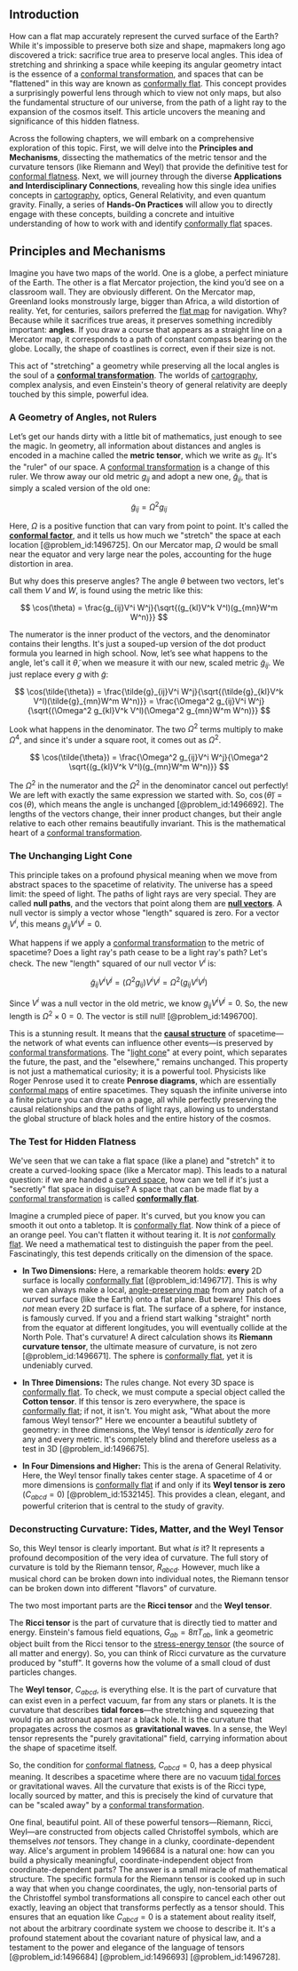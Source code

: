 ## Introduction
How can a flat map accurately represent the curved surface of the Earth? While it's impossible to preserve both size and shape, mapmakers long ago discovered a trick: sacrifice true area to preserve local angles. This idea of stretching and shrinking a space while keeping its angular geometry intact is the essence of a [conformal transformation](@article_id:192788), and spaces that can be "flattened" in this way are known as [conformally flat](@article_id:260408). This concept provides a surprisingly powerful lens through which to view not only maps, but also the fundamental structure of our universe, from the path of a light ray to the expansion of the cosmos itself. This article uncovers the meaning and significance of this hidden flatness.

Across the following chapters, we will embark on a comprehensive exploration of this topic. First, we will delve into the **Principles and Mechanisms**, dissecting the mathematics of the metric tensor and the curvature tensors (like Riemann and Weyl) that provide the definitive test for [conformal flatness](@article_id:159020). Next, we will journey through the diverse **Applications and Interdisciplinary Connections**, revealing how this single idea unifies concepts in [cartography](@article_id:275677), optics, General Relativity, and even quantum gravity. Finally, a series of **Hands-On Practices** will allow you to directly engage with these concepts, building a concrete and intuitive understanding of how to work with and identify [conformally flat](@article_id:260408) spaces.

## Principles and Mechanisms

Imagine you have two maps of the world. One is a globe, a perfect miniature of the Earth. The other is a flat Mercator projection, the kind you’d see on a classroom wall. They are obviously different. On the Mercator map, Greenland looks monstrously large, bigger than Africa, a wild distortion of reality. Yet, for centuries, sailors preferred the [flat map](@article_id:185690) for navigation. Why? Because while it sacrifices true areas, it preserves something incredibly important: **angles**. If you draw a course that appears as a straight line on a Mercator map, it corresponds to a path of constant compass bearing on the globe. Locally, the shape of coastlines is correct, even if their size is not.

This act of "stretching" a geometry while preserving all the local angles is the soul of a **[conformal transformation](@article_id:192788)**. The worlds of [cartography](@article_id:275677), complex analysis, and even Einstein's theory of general relativity are deeply touched by this simple, powerful idea.

### A Geometry of Angles, not Rulers

Let’s get our hands dirty with a little bit of mathematics, just enough to see the magic. In geometry, all information about distances and angles is encoded in a machine called the **metric tensor**, which we write as $g_{ij}$. It's the "ruler" of our space. A [conformal transformation](@article_id:192788) is a change of this ruler. We throw away our old metric $g_{ij}$ and adopt a new one, $\tilde{g}_{ij}$, that is simply a scaled version of the old one:

$$
\tilde{g}_{ij} = \Omega^2 g_{ij}
$$

Here, $\Omega$ is a positive function that can vary from point to point. It's called the **[conformal factor](@article_id:267188)**, and it tells us how much we "stretch" the space at each location [@problem_id:1496725]. On our Mercator map, $\Omega$ would be small near the equator and very large near the poles, accounting for the huge distortion in area.

But why does this preserve angles? The angle $\theta$ between two vectors, let's call them $V$ and $W$, is found using the metric like this:

$$
\cos(\theta) = \frac{g_{ij}V^i W^j}{\sqrt{(g_{kl}V^k V^l)(g_{mn}W^m W^n)}}
$$

The numerator is the inner product of the vectors, and the denominator contains their lengths. It's just a souped-up version of the dot product formula you learned in high school. Now, let’s see what happens to the angle, let's call it $\tilde{\theta}$, when we measure it with our new, scaled metric $\tilde{g}_{ij}$. We just replace every $g$ with $\tilde{g}$:

$$
\cos(\tilde{\theta}) = \frac{\tilde{g}_{ij}V^i W^j}{\sqrt{(\tilde{g}_{kl}V^k V^l)(\tilde{g}_{mn}W^m W^n)}} = \frac{\Omega^2 g_{ij}V^i W^j}{\sqrt{(\Omega^2 g_{kl}V^k V^l)(\Omega^2 g_{mn}W^m W^n)}}
$$

Look what happens in the denominator. The two $\Omega^2$ terms multiply to make $\Omega^4$, and since it's under a square root, it comes out as $\Omega^2$.

$$
\cos(\tilde{\theta}) = \frac{\Omega^2 g_{ij}V^i W^j}{\Omega^2 \sqrt{(g_{kl}V^k V^l)(g_{mn}W^m W^n)}}
$$

The $\Omega^2$ in the numerator and the $\Omega^2$ in the denominator cancel out perfectly! We are left with exactly the same expression we started with. So, $\cos(\tilde{\theta}) = \cos(\theta)$, which means the angle is unchanged [@problem_id:1496692]. The lengths of the vectors change, their inner product changes, but their angle relative to each other remains beautifully invariant. This is the mathematical heart of a [conformal transformation](@article_id:192788).

### The Unchanging Light Cone

This principle takes on a profound physical meaning when we move from abstract spaces to the spacetime of relativity. The universe has a speed limit: the speed of light. The paths of light rays are very special. They are called **null paths**, and the vectors that point along them are **[null vectors](@article_id:154779)**. A null vector is simply a vector whose "length" squared is zero. For a vector $V^i$, this means $g_{ij}V^iV^j = 0$.

What happens if we apply a [conformal transformation](@article_id:192788) to the metric of spacetime? Does a light ray's path cease to be a light ray's path? Let's check. The new "length" squared of our null vector $V^i$ is:

$$
\tilde{g}_{ij}V^iV^j = (\Omega^2 g_{ij})V^iV^j = \Omega^2(g_{ij}V^iV^j)
$$

Since $V^i$ was a null vector in the old metric, we know $g_{ij}V^iV^j = 0$. So, the new length is $\Omega^2 \times 0 = 0$. The vector is still null! [@problem_id:1496700].

This is a stunning result. It means that the **[causal structure](@article_id:159420)** of spacetime—the network of what events can influence other events—is preserved by [conformal transformations](@article_id:159369). The "[light cone](@article_id:157173)" at every point, which separates the future, the past, and the "elsewhere," remains unchanged. This property is not just a mathematical curiosity; it is a powerful tool. Physicists like Roger Penrose used it to create **Penrose diagrams**, which are essentially [conformal maps](@article_id:271178) of entire spacetimes. They squash the infinite universe into a finite picture you can draw on a page, all while perfectly preserving the causal relationships and the paths of light rays, allowing us to understand the global structure of black holes and the entire history of the cosmos.

### The Test for Hidden Flatness

We've seen that we can take a flat space (like a plane) and "stretch" it to create a curved-looking space (like a Mercator map). This leads to a natural question: if we are handed a [curved space](@article_id:157539), how can we tell if it's just a "secretly" flat space in disguise? A space that can be made flat by a [conformal transformation](@article_id:192788) is called **[conformally flat](@article_id:260408)**.

Imagine a crumpled piece of paper. It's curved, but you know you can smooth it out onto a tabletop. It is [conformally flat](@article_id:260408). Now think of a piece of an orange peel. You can't flatten it without tearing it. It is *not* [conformally flat](@article_id:260408). We need a mathematical test to distinguish the paper from the peel. Fascinatingly, this test depends critically on the dimension of the space.

-   **In Two Dimensions:** Here, a remarkable theorem holds: **every** 2D surface is locally [conformally flat](@article_id:260408) [@problem_id:1496717]. This is why we can always make a local, [angle-preserving map](@article_id:175133) from any patch of a curved surface (like the Earth) onto a flat plane. But beware! This does *not* mean every 2D surface is flat. The surface of a sphere, for instance, is famously curved. If you and a friend start walking "straight" north from the equator at different longitudes, you will eventually collide at the North Pole. That's curvature! A direct calculation shows its **Riemann curvature tensor**, the ultimate measure of curvature, is not zero [@problem_id:1496671]. The sphere is [conformally flat](@article_id:260408), yet it is undeniably curved.

-   **In Three Dimensions:** The rules change. Not every 3D space is [conformally flat](@article_id:260408). To check, we must compute a special object called the **Cotton tensor**. If this tensor is zero everywhere, the space is [conformally flat](@article_id:260408); if not, it isn't. You might ask, "What about the more famous Weyl tensor?" Here we encounter a beautiful subtlety of geometry: in three dimensions, the Weyl tensor is *identically zero* for any and every metric. It's completely blind and therefore useless as a test in 3D [@problem_id:1496675].

-   **In Four Dimensions and Higher:** This is the arena of General Relativity. Here, the Weyl tensor finally takes center stage. A spacetime of 4 or more dimensions is [conformally flat](@article_id:260408) if and only if its **Weyl tensor is zero** ($C_{abcd}=0$) [@problem_id:1532145]. This provides a clean, elegant, and powerful criterion that is central to the study of gravity.

### Deconstructing Curvature: Tides, Matter, and the Weyl Tensor

So, this Weyl tensor is clearly important. But what *is* it? It represents a profound decomposition of the very idea of curvature. The full story of curvature is told by the Riemann tensor, $R_{abcd}$. However, much like a musical chord can be broken down into individual notes, the Riemann tensor can be broken down into different "flavors" of curvature.

The two most important parts are the **Ricci tensor** and the **Weyl tensor**.

The **Ricci tensor** is the part of curvature that is directly tied to matter and energy. Einstein's famous field equations, $G_{ab} = 8\pi T_{ab}$, link a geometric object built from the Ricci tensor to the [stress-energy tensor](@article_id:146050) (the source of all matter and energy). So, you can think of Ricci curvature as the curvature produced by "stuff". It governs how the volume of a small cloud of dust particles changes.

The **Weyl tensor**, $C_{abcd}$, is everything else. It is the part of curvature that can exist even in a perfect vacuum, far from any stars or planets. It is the curvature that describes **tidal forces**—the stretching and squeezing that would rip an astronaut apart near a black hole. It is the curvature that propagates across the cosmos as **gravitational waves**. In a sense, the Weyl tensor represents the "purely gravitational" field, carrying information about the shape of spacetime itself.

So, the condition for [conformal flatness](@article_id:159020), $C_{abcd}=0$, has a deep physical meaning. It describes a spacetime where there are no vacuum [tidal forces](@article_id:158694) or gravitational waves. All the curvature that exists is of the Ricci type, locally sourced by matter, and this is precisely the kind of curvature that can be "scaled away" by a [conformal transformation](@article_id:192788).

One final, beautiful point. All of these powerful tensors—Riemann, Ricci, Weyl—are constructed from objects called Christoffel symbols, which are themselves *not* tensors. They change in a clunky, coordinate-dependent way. Alice's argument in problem 1496684 is a natural one: how can you build a physically meaningful, coordinate-independent object from coordinate-dependent parts? The answer is a small miracle of mathematical structure. The specific formula for the Riemann tensor is cooked up in such a way that when you change coordinates, the ugly, non-tensorial parts of the Christoffel symbol transformations all conspire to cancel each other out exactly, leaving an object that transforms perfectly as a tensor should. This ensures that an equation like $C_{abcd}=0$ is a statement about reality itself, not about the arbitrary coordinate system we choose to describe it. It's a profound statement about the covariant nature of physical law, and a testament to the power and elegance of the language of tensors [@problem_id:1496684] [@problem_id:1496693] [@problem_id:1496728].